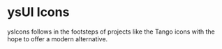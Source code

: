 # ysUI Icons
ysIcons follows in the footsteps of projects like the Tango icons with the hope to offer a modern alternative.
